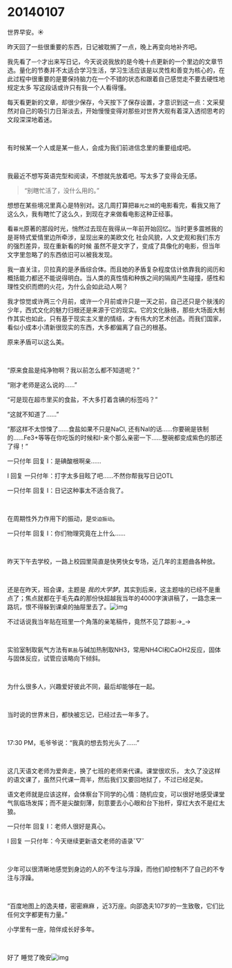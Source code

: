 # 20140107

世界早安。☀️

昨天回了一些很重要的东西，日记被耽搁了一点，晚上再变向地补齐吧。

我先看了`一个`才出来写日记，今天说说我放的是今晚十点更新的一个里边的文章节选。量化的节奏并不太适合学习生活，学习生活应该是以灵性和善变为核心的，在此过程中很重要的是要保持脑力在一个不错的状态和跟着自己感觉走不要去硬性地规定太多 写这段话或许只有我一个人看得懂。

每天看更新的文章，却很少保存，今天按下了保存设置，才意识到这一点：文采斐然对自己的吸引力日渐淡去，开始慢慢变得对那些对世界大观有着深入透彻思考的文段深深地着迷。

<br/>

有时候某一个人或是某一些人，会成为我们前进信念里的重要组成吧。

<br/>

我最近不想写英语完型和阅读，不想就先放着吧。写太多了变得会无感。

> “别瞎忙活了，没什么用的。”

想想在某些境况里真心是特别对。这几周打算把`暮光之城`的电影看完，看我又拖了这么久，我有瞎忙了这么久，到现在才来做看电影这种正经事。

看`暮光`原著的那段时光，悄然过去现在我得从一年前开始回忆。当时更多震撼我的是哥特式爱情里边所牵涉，呈现出来的美欧文化 社会风貌，人文史观和我们东方的强烈差异，现在重新看的时候 虽然不是文字了，变成了具像化的电影，但当年文字里忽略了的东西依旧可以被我发现。

我一直关注，贝拉真的是矛盾综合体。而且她的矛盾复杂程度估计依靠我的阅历和概括能力都还不能说得明白。当人类的真性情和种族之间的隔阂产生碰撞，感性和理性交织而燃的火花，为什么会如此动人啊？

我才惊觉或许两三个月前，或许一个月前或许只是一天之前，自己还只是个肤浅的少年，西式文化的魅力归根还是来源于它的现实。它的文化脉络，那些大场面大制作其实也如此，只有基于现实主义里的情结，才有伟大的艺术创造。而我们国家，看似小成本小清新很现实的东西，大多都偏离了自己的根基。

原来矛盾可以这么美。

<br/>

“原来食盐是纯净物啊？我以前怎么都不知道呢？”

“刚才老师是这么说的…...”

“可是现在超市里买的食盐，不大多打着含碘的标签吗？”

“这就不知道了……”

“那这样不太惊悚了……食盐如果不只是NaCl, 还有NaI的话……你要碗是铁制的……Fe3+等等在你吃饭的时候和I-来个那么亲密一下……整碗都变成紫色的那还了得！”

一只付年 回复 I：是碘酸根啊亲…...

I 回复 一只付年：打字太多目眩了吧……不然你帮我写日记OTL

一只付年 回复 I：日记这种事太不适合我了。

<br/>

在周期性外力作用下的振动，是`受迫振动`。

一只付年 回复 I：你们物理究竟在上什么……

<br/>

昨天下午去学校，一路上校园里简直是快男快女专场，近几年的主题曲各种放。

<br/>

还是在昨天，班会课，主题是 *我的大学梦*，其实到后来，这主题啥的已经不是重点了；焦点就都在于毛先森的那份快超越我当年的4000字演讲稿了，一路念来一路坑，恨不得躲到课桌的抽屉里去了。![img](http://qzonestyle.gtimg.cn/qzone/em/e110.png)

不过话说我当年贴在班里一个角落的亲笔稿件，竟然不见了踪影→_→

<br/>

实验室制取氨气方法有`氨盐`与碱加热制取NH3，常用NH4Cl和CaOH2反应，固体与固体反应，试管应该略向下倾斜。

<br/>

为什么很多人，兴趣爱好彼此不同，最后却能够在一起。

<br/>

当时说的世界末日，都快被忘记，已经过去一年多了。

<br/>

17:30 PM，毛爷爷说：“我真的想去剪光头了…...”

<br/>

这几天语文老师为爱奔走，换了七班的老师来代课。课堂很欢乐， 太久了没这样的语文课了，虽然只代课一周半，然后我们又要回地狱了，不过已经足矣。

语文老师就是应该这样，会体察台下同学的心情：随机应变，可以很好地感受课堂气氛临场发挥；而不是尖酸刻薄，刻意要去小心眼和台下抬杆，穿红大衣不是红太狼。

一只付年 回复 I：老师人很好是真心。

I 回复 一只付年：今天继续更新语文老师的语录ˇ▽ˇ

<br/>

少年可以很清晰地感觉到身边的人的不专注与浮躁，而他们却控制不了自己的不专注与浮躁。

<br/>

“百度地图上的逸夫楼，密密麻麻 ，近3万座。向邵逸夫107岁的一生致敬，它们比任何文字都更有力量。”

小学里有一座，陪伴成长好多年。

<br/>

好了 睡觉了晚安![img](http://qzonestyle.gtimg.cn/qzone/em/e175.png)